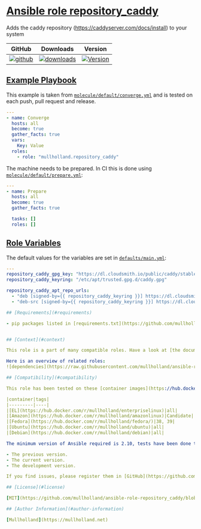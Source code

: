 # [Ansible role repository_caddy](#repository_caddy)

Adds the caddy repository (https://caddyserver.com/docs/install) to your system

|GitHub|Downloads|Version|
|------|---------|-------|
|[![github](https://github.com/mullholland/ansible-role-repository_caddy/actions/workflows/molecule.yml/badge.svg)](https://github.com/mullholland/ansible-role-repository_caddy/actions/workflows/molecule.yml)|[![downloads](https://img.shields.io/ansible/role/d/mullholland/repository_caddy)](https://galaxy.ansible.com/mullholland/repository_caddy)|[![Version](https://img.shields.io/github/release/mullholland/ansible-role-repository_caddy.svg)](https://github.com/mullholland/ansible-role-repository_caddy/releases/)|
## [Example Playbook](#example-playbook)

This example is taken from [`molecule/default/converge.yml`](https://github.com/mullholland/ansible-role-repository_caddy/blob/master/molecule/default/converge.yml) and is tested on each push, pull request and release.

```yaml
---
- name: Converge
  hosts: all
  become: true
  gather_facts: true
  vars:
    Key: Value
  roles:
    - role: "mullholland.repository_caddy"
```

The machine needs to be prepared. In CI this is done using [`molecule/default/prepare.yml`](https://github.com/mullholland/ansible-role-repository_caddy/blob/master/molecule/default/prepare.yml):

```yaml
---
- name: Prepare
  hosts: all
  become: true
  gather_facts: true

  tasks: []
  roles: []
```



## [Role Variables](#role-variables)

The default values for the variables are set in [`defaults/main.yml`](https://github.com/mullholland/ansible-role-repository_caddy/blob/master/defaults/main.yml):

```yaml
---
repository_caddy_gpg_key: "https://dl.cloudsmith.io/public/caddy/stable/gpg.key"
repository_caddy_keyring: "/etc/apt/trusted.gpg.d/caddy.gpg"

repository_caddy_apt_repo_urls:
  - "deb [signed-by={{ repository_caddy_keyring }}] https://dl.cloudsmith.io/public/caddy/stable/deb/debian any-version main"
  - "deb-src [signed-by={{ repository_caddy_keyring }}] https://dl.cloudsmith.io/public/caddy/stable/deb/debian any-version main"```

## [Requirements](#requirements)

- pip packages listed in [requirements.txt](https://github.com/mullholland/ansible-role-repository_caddy/blob/master/requirements.txt).


## [Context](#context)

This role is a part of many compatible roles. Have a look at [the documentation of these roles](https://mullholland.net) for further information.

Here is an overview of related roles:
![dependencies](https://raw.githubusercontent.com/mullholland/ansible-role-repository_caddy/png/requirements.png "Dependencies")

## [Compatibility](#compatibility)

This role has been tested on these [container images](https://hub.docker.com/u/mullholland):

|container|tags|
|---------|----|
|[EL](https://hub.docker.com/r/mullholland/enterpriselinux)|all|
|[Amazon](https://hub.docker.com/r/mullholland/amazonlinux)|Candidate|
|[Fedora](https://hub.docker.com/r/mullholland/fedora/)|38, 39|
|[Ubuntu](https://hub.docker.com/r/mullholland/ubuntu)|all|
|[Debian](https://hub.docker.com/r/mullholland/debian)|all|

The minimum version of Ansible required is 2.10, tests have been done to:

- The previous version.
- The current version.
- The development version.

If you find issues, please register them in [GitHub](https://github.com/mullholland/ansible-role-repository_caddy/issues).

## [License](#license)

[MIT](https://github.com/mullholland/ansible-role-repository_caddy/blob/master/LICENSE).

## [Author Information](#author-information)

[Mullholland](https://mullholland.net)
